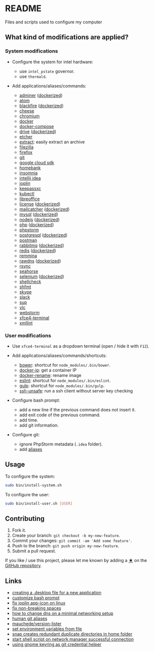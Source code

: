 # README

Files and scripts used to configure my computer

## What kind of modifications are applied?

### System modifications

* Configure the system for intel hardware:
  - use `intel_pstate` governor.
  - use `thermald`.

* Add applications/aliases/commands:
  - [adminer](https://www.adminer.org/) ([dockerized](https://hub.docker.com/_/adminer/))
  - [atom](https://atom.io)
  - [blackfire](https://blackfire.io) ([dockerized](https://hub.docker.com/r/blackfire/blackfire))
  - [cheese](https://wiki.gnome.org/Apps/Cheese)
  - [chromium](https://www.chromium.org/)
  - [docker](https://www.docker.com)
  - [docker-compose](https://docs.docker.com/compose/overview)
  - [drive](https://github.com/odeke-em/drive) ([dockerized](https://github.com/timonier/drive))
  - [etcher](https://etcher.io/)
  - [extract](https://raw.githubusercontent.com/mauchede/dotfiles/master/src/system/usr/local/bin/extract): easily extract an archive
  - [filezilla](https://filezilla-project.org)
  - [firefox](https://www.mozilla.org/en/firefox/)
  - [git](https://git-scm.com)
  - [google cloud sdk](https://cloud.google.com/sdk/?hl=en)
  - [homebank](http://homebank.free.fr)
  - [insomnia](https://insomnia.rest)
  - [intellij idea](https://www.jetbrains.com/idea)
  - [joplin](https://github.com/laurent22/joplin)
  - [keepassxc](https://keepassxc.org/)
  - [kubectl](https://kubernetes.io/docs/tasks/tools/install-kubectl/)
  - [libreoffice](https://www.libreoffice.org)
  - [license](https://github.com/nishanths/license) ([dockerized](https://github.com/timonier/license))
  - [mailcatcher](https://github.com/sj26/mailcatcher) ([dockerized](https://hub.docker.com/r/timonier/mailcatcher))
  - [mysql](http://www.mysql.com) ([dockerized](https://hub.docker.com/r/timonier/mysql))
  - [nodejs](https://nodejs.org) ([dockerized](https://github.com/timonier/node))
  - [php](http://www.php.net) ([dockerized](https://github.com/timonier/php))
  - [phpstorm](https://www.jetbrains.com/phpstorm)
  - [postgresql](http://www.postgresql.org) ([dockerized](https://hub.docker.com/r/timonier/postgresql))
  - [postman](https://www.getpostman.com/)
  - [rabbitmq](https://www.rabbitmq.com) ([dockerized](https://hub.docker.com/_/rabbitmq))
  - [redis](https://redis.io) ([dockerized](https://hub.docker.com/r/timonier/redis))
  - [remmina](http://freerdp.github.io/Remmina/index.html)
  - [rawdns](https://github.com/tianon/rawdns) ([dockerized](https://hub.docker.com/r/tianon/rawdns/))
  - [rsync](https://rsync.samba.org)
  - [seahorse](https://wiki.gnome.org/Apps/Seahorse)
  - [selenium](http://www.seleniumhq.org/) ([dockerized](https://hub.docker.com/r/selenium/standalone-chrome/))
  - [shellcheck](https://github.com/koalaman/shellcheck)
  - [shfmt](https://github.com/mvdan/sh/releases)
  - [skype](https://www.skype.com/en/)
  - [slack](https://slack.com)
  - [sup](https://github.com/pressly/sup)
  - [vlc](http://www.videolan.org/vlc)
  - [webstorm](https://www.jetbrains.com/webstorm/)
  - [xfce4-terminal](http://docs.xfce.org/apps/terminal/start)
  - [xmllint](http://xmlsoft.org/xmllint.html)

### User modifications

* Use `xfce4-terminal` as a dropdown terminal (open / hide it with `F12`).

* Add applications/aliases/commands/shortcuts:
  - [bower](https://github.com/mauchede/dotfiles/blob/master/src/user/.bash_aliases#L34): shortcut for `node_modules/.bin/bower`.
  - [docker-ip](https://github.com/mauchede/dotfiles/blob/master/src/user/.bash_aliases#L20): get a container IP
  - [docker-rename](https://github.com/mauchede/dotfiles/blob/master/src/user/.bash_aliases#L24): rename image
  - [eslint](https://github.com/mauchede/dotfiles/blob/master/src/user/.bash_aliases#L35): shortcut for `node_modules/.bin/eslint`.
  - [gulp](https://github.com/mauchede/dotfiles/blob/master/src/user/.bash_aliases#L36): shortcut for `node_modules/.bin/gulp`.
  - [ssh-unsafe](https://github.com/mauchede/dotfiles/blob/master/src/user/.bash_aliases#L40): run a ssh client without server key checking

* Configure bash prompt:
  - add a new line if the previous command does not insert it.
  - add exit code of the previous command.
  - add time.
  - add git information.

* Configure git:
  - ignore PhpStorm metadata (`.idea` folder).
  - add [aliases](https://github.com/mauchede/dotfiles/blob/master/bin/install-user.sh#L63)

## Usage

To configure the system:

```sh
sudo bin/install-system.sh
```

To configure the user:

```sh
sudo bin/install-user.sh [USER]
```

## Contributing

1. Fork it.
2. Create your branch: `git checkout -b my-new-feature`.
3. Commit your changes: `git commit -am 'Add some feature'`.
4. Push to the branch: `git push origin my-new-feature`.
5. Submit a pull request.

If you like / use this project, please let me known by adding a [★](https://help.github.com/articles/about-stars/) on the [GitHub repository](https://github.com/mauchede/dotfiles).

## Links

* [creating a .desktop file for a new application](http://askubuntu.com/questions/281293/creating-a-desktop-file-for-a-new-application)
* [customize bash prompt](https://wiki.archlinux.org/index.php/Color_Bash_Prompt)
* [fix joplin app-icon on linux](https://github.com/laurent22/joplin/issues/86#issuecomment-376811132)
* [fix non-breaking spaces](https://bugs.launchpad.net/ubuntu/+source/xorg/+bug/218637)
* [how to change dns on a minimal networking setup](https://superuser.com/questions/912272/how-to-change-dns-on-a-minimal-networking-setup)
* [human git aliases](http://gggritso.com/human-git-aliases)
* [mauchede/version-lister](https://github.com/mauchede/version-lister)
* [set environment variables from file](https://stackoverflow.com/questions/19331497/set-environment-variables-from-file)
* [snap creates redundant duplicate directories in home folder](https://bugs.launchpad.net/ubuntu/+source/snapcraft/+bug/1746710)
* [start shell script on network manager successful connection](http://www.techytalk.info/start-script-on-network-manager-successful-connection/)
* [using gnome keyring as git credential helper](https://blog.scottlowe.org/2016/11/21/gnome-keyring-git-credential-helper/)
